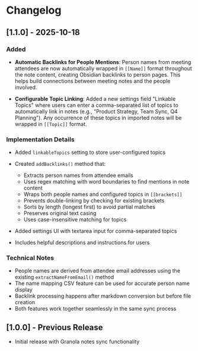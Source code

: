 # Changelog

## [1.1.0] - 2025-10-18

### Added
- **Automatic Backlinks for People Mentions**: Person names from meeting attendees are now automatically wrapped in `[[Name]]` format throughout the note content, creating Obsidian backlinks to person pages. This helps build connections between meeting notes and the people involved.

- **Configurable Topic Linking**: Added a new settings field "Linkable Topics" where users can enter a comma-separated list of topics to automatically link in notes (e.g., "Product Strategy, Team Sync, Q4 Planning"). Any occurrence of these topics in imported notes will be wrapped in `[[Topic]]` format.

### Implementation Details
- Added `linkableTopics` setting to store user-configured topics
- Created `addBacklinks()` method that:
  - Extracts person names from attendee emails
  - Uses regex matching with word boundaries to find mentions in note content
  - Wraps both people names and configured topics in `[[brackets]]`
  - Prevents double-linking by checking for existing brackets
  - Sorts by length (longest first) to avoid partial matches
  - Preserves original text casing
  - Uses case-insensitive matching for topics

- Added settings UI with textarea input for comma-separated topics
- Includes helpful descriptions and instructions for users

### Technical Notes
- People names are derived from attendee email addresses using the existing `extractNameFromEmail()` method
- The name mapping CSV feature can be used for accurate person name display
- Backlink processing happens after markdown conversion but before file creation
- Both features work together seamlessly in the same sync process

## [1.0.0] - Previous Release
- Initial release with Granola notes sync functionality

